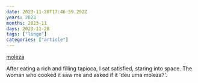 ```yaml
---
date: 2023-11-28T17:46:59.292Z
years: 2023
months: 2023-11
days: 2023-11-28
tags: ["lingo"]
categories: ["article"]
---
```

[moleza](https://en.wiktionary.org/wiki/moleza)

After eating a rich and filling tapioca, I sat satisfied, staring into space. The woman who cooked it saw me and asked if it 'deu uma moleza?'.
